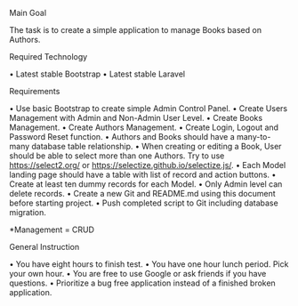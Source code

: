 Main Goal

The task is to create a simple application to manage Books based on Authors. 

Required Technology

•	Latest stable Bootstrap
•	Latest stable Laravel 

Requirements

•	Use basic Bootstrap to create simple Admin Control Panel.
•	Create Users Management with Admin and Non-Admin User Level.
•	Create Books Management.
•	Create Authors Management.
•	Create Login, Logout and Password Reset function.
•	Authors and Books should have a many-to-many database table relationship.
•	When creating or editing a Book, User should be able to select more than one Authors. 
Try to use https://select2.org/ or https://selectize.github.io/selectize.js/. 
•	Each Model landing page should have a table with list of record and action buttons.
•	Create at least ten dummy records for each Model.
•	Only Admin level can delete records.
•	Create a new Git and README.md using this document before starting project.
•	Push completed script to Git including database migration.

*Management = CRUD

General Instruction

•	You have eight hours to finish test. 
•	You have one hour lunch period. Pick your own hour.
•	You are free to use Google or ask friends if you have questions.
•	Prioritize a bug free application instead of a finished broken application.
